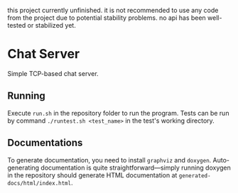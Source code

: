 this project currently unfinished. it is not recommended to use any code from
the project due to potential stability problems. no api has been well-tested or 
stabilized yet.

# Chat Server
Simple TCP-based chat server.

## Running 
Execute `run.sh` in the repository folder to run the program. Tests can be run
by command `./runtest.sh <test_name>` in the test's working directory.

## Documentations
To generate documentation, you need to install `graphviz` and `doxygen`. Auto-
generating documentation is quite straightforward—simply running doxygen in the
repository should generate HTML documentation at 
`generated-docs/html/index.html`.
